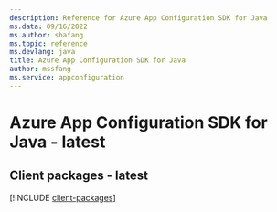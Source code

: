 ```yaml
---
description: Reference for Azure App Configuration SDK for Java
ms.data: 09/16/2022
ms.author: shafang
ms.topic: reference
ms.devlang: java
title: Azure App Configuration SDK for Java
author: mssfang
ms.service: appconfiguration
---
```

# Azure App Configuration SDK for Java - latest

## Client packages - latest
[!INCLUDE [client-packages](app-configuration-client-index.md)]